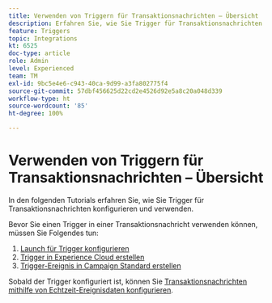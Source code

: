 ```yaml
---
title: Verwenden von Triggern für Transaktionsnachrichten – Übersicht
description: Erfahren Sie, wie Sie Trigger für Transaktionsnachrichten konfigurieren und verwenden.
feature: Triggers
topic: Integrations
kt: 6525
doc-type: article
role: Admin
level: Experienced
team: TM
exl-id: 9bc5e4e6-c943-40ca-9d99-a3fa802775f4
source-git-commit: 57dbf456625d22cd2e4526d92e5a8c20a048d339
workflow-type: ht
source-wordcount: '85'
ht-degree: 100%

---
```


# Verwenden von Triggern für Transaktionsnachrichten – Übersicht

In den folgenden Tutorials erfahren Sie, wie Sie Trigger für Transaktionsnachrichten konfigurieren und verwenden.

Bevor Sie einen Trigger in einer Transaktionsnachricht verwenden können, müssen Sie Folgendes tun:

1. [Launch für Trigger konfigurieren](/help/integrations/configure-launch-for-triggers.md)
2. [Trigger in Experience Cloud erstellen](/help/integrations/create-a-trigger-in-experience-cloud.md)
3. [Trigger-Ereignis in Campaign Standard erstellen](/help/integrations/create-a-trigger-event.md)

Sobald der Trigger konfiguriert ist, können Sie [Transaktionsnachrichten mithilfe von Echtzeit-Ereignisdaten konfigurieren](/help/integrations/configure-transactional-messages-using-realtime-event-data.md).
